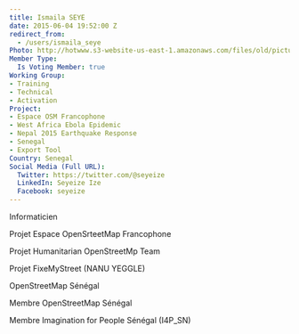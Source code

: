 ```yaml
---
title: Ismaila SEYE
date: 2015-06-04 19:52:00 Z
redirect_from:
  - /users/ismaila_seye
Photo: http://hotwww.s3-website-us-east-1.amazonaws.com/files/old/pictures/picture-296-1433503071.jpg
Member Type:
  Is Voting Member: true
Working Group:
- Training
- Technical
- Activation
Project:
- Espace OSM Francophone
- West Africa Ebola Epidemic
- Nepal 2015 Earthquake Response
- Senegal
- Export Tool
Country: Senegal
Social Media (Full URL):
  Twitter: https://twitter.com/@seyeize
  LinkedIn: Seyeize Ize
  Facebook: seyeize
---
```


<p>Informaticien</p><p>Projet Espace OpenSrteetMap Francophone</p><p>Projet Humanitarian OpenStreetMp Team</p><p>Projet FixeMyStreet (NANU YEGGLE)</p><p>OpenStreetMap Sénégal</p><p>Membre OpenStreetMap Sénégal</p><p>Membre Imagination for People Sénégal (I4P_SN)</p>
